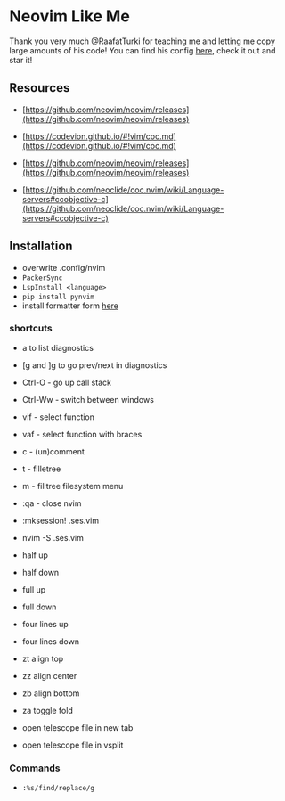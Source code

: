 # Neovim Like Me

Thank you very much @RaafatTurki for teaching me and letting me copy large amounts of his code!
You can find his config [here](https://github.com/RaafatTurki/neovim-me), check it out and star it!

## Resources

- [https://github.com/neovim/neovim/releases](https://github.com/neovim/neovim/releases)
- [https://codevion.github.io/#!vim/coc.md](https://codevion.github.io/#!vim/coc.md)
- [https://github.com/neovim/neovim/releases](https://github.com/neovim/neovim/releases)

- [https://github.com/neoclide/coc.nvim/wiki/Language-servers#ccobjective-c](https://github.com/neoclide/coc.nvim/wiki/Language-servers#ccobjective-c)

## Installation

- overwrite .config/nvim
- `PackerSync`
- `LspInstall <language>`
- `pip install pynvim`
- install formatter form [here](https://github.com/sbdchd/neoformat)

### shortcuts

- <space>a to list diagnostics
- [g and ]g to go prev/next in diagnostics

- Ctrl-O - go up call stack
- Ctrl-Ww - switch between windows

- vif - select function
- vaf - select function with braces
- <leader>c<space> - (un)comment
- <leader>t - filletree
- m - filltree filesystem menu

- :qa - close nvim
- :mksession! .ses.vim
- nvim -S .ses.vim

- <C-u> half up
- <C-d> half down
- <C-b> full up
- <C-f> full down
- <C-y> four lines up
- <C-e> four lines down
- zt align top
- zz align center
- zb align bottom

- za toggle fold

- <C-t> open telescope file in new tab
- <C-v> open telescope file in vsplit

### Commands

- `:%s/find/replace/g`
